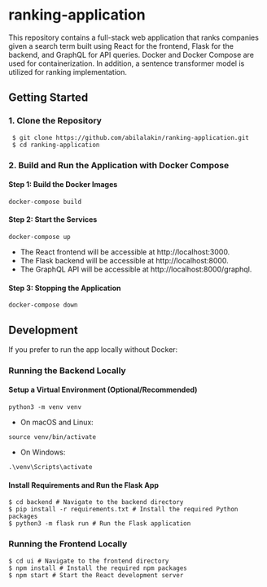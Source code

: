 # ranking-application
This repository contains a full-stack web application that ranks companies given a search term built using React for the frontend, Flask for the backend, and GraphQL for API queries. Docker and Docker Compose are used for containerization. In addition, a sentence transformer model is utilized for ranking implementation.

## Getting Started

### 1. Clone the Repository
```
 $ git clone https://github.com/abilalakin/ranking-application.git
 $ cd ranking-application
```
### 2. Build and Run the Application with Docker Compose
#### Step 1: Build the Docker Images
```
docker-compose build
```
#### Step 2: Start the Services
```
docker-compose up
```
- The React frontend will be accessible at http://localhost:3000.
- The Flask backend will be accessible at http://localhost:8000.
- The GraphQL API will be accessible at http://localhost:8000/graphql.

#### Step 3: Stopping the Application
```
docker-compose down
```

## Development
If you prefer to run the app locally without Docker:
### Running the Backend Locally
####  Setup a Virtual Environment (Optional/Recommended)
```
python3 -m venv venv
```
- On macOS and Linux:
```
source venv/bin/activate
```
- On Windows:
```
.\venv\Scripts\activate
```
####  Install Requirements and Run the Flask App
```
$ cd backend # Navigate to the backend directory
$ pip install -r requirements.txt # Install the required Python packages
$ python3 -m flask run # Run the Flask application
```
### Running the Frontend Locally
```
$ cd ui # Navigate to the frontend directory
$ npm install # Install the required npm packages
$ npm start # Start the React development server
```
